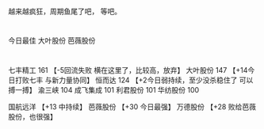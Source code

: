#
越来越疯狂，周期鱼尾了吧， 等吧。

#
今日最佳
大叶股份 芭薇股份

#
七丰精工 161 【-5回流失败 横在这里了，比较高，放弃】
大叶股份 147 【+14今日打败七丰 与新力量协同】
恒而达 124 【+2今日弱持续，至少没杀稳住了 可以搏一搏】
渝三峡 104
成飞集成 101
利君股份 101
华纺股份 100

国航远洋 【+13 中持续】
芭薇股份 【+30 今日最强】
万德股份 【+28 败给芭薇股份，也很强】